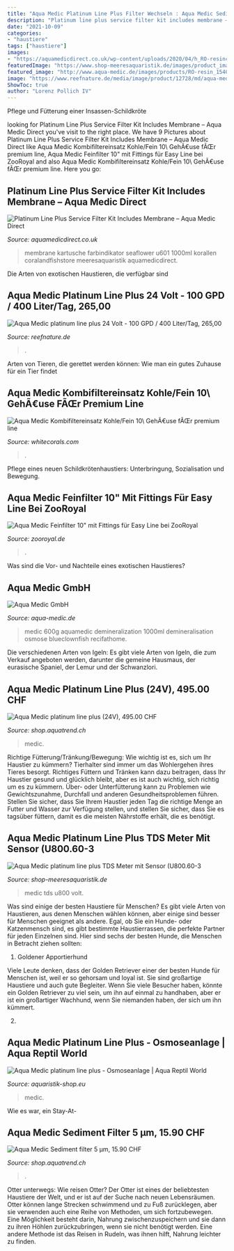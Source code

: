 ```yaml
---
title: "Aqua Medic Platinum Line Plus Filter Wechseln : Aqua Medic Sediment Filter 5 µm, 15.90 Chf"
description: "Platinum line plus service filter kit includes membrane – aqua medic direct"
date: "2021-10-09"
categories:
- "haustiere"
tags: ["haustiere"]
images:
- "https://aquamedicdirect.co.uk/wp-content/uploads/2020/04/h_RO-resincartridge_15716630011.png"
featuredImage: "https://www.shop-meeresaquaristik.de/images/product_images/popup_images/12183_0.jpg"
featured_image: "http://www.aqua-medic.de/images/products/RO-resin_15409046161_448x448.png"
image: "https://www.reefnature.de/media/image/product/12728/md/aqua-medic-platinum-line-plus-24-volt-100-gpd-400-liter-tag.jpg"
ShowToc: true
author: "Lorenz Pollich IV"
---
```



Pflege und Fütterung einer Insassen-Schildkröte

	

		
looking for Platinum Line Plus Service Filter Kit Includes Membrane – Aqua Medic Direct you've visit to the right place. We have 9 Pictures about Platinum Line Plus Service Filter Kit Includes Membrane – Aqua Medic Direct like Aqua Medic Kombifiltereinsatz Kohle/Fein 10\ GehÃ€use fÃŒr premium line, Aqua Medic Feinfilter 10&quot; mit Fittings für Easy Line bei ZooRoyal and also Aqua Medic Kombifiltereinsatz Kohle/Fein 10\ GehÃ€use fÃŒr premium line. Here you go:
		
    
## Platinum Line Plus Service Filter Kit Includes Membrane – Aqua Medic Direct

<img loading=lazy src="https://aquamedicdirect.co.uk/wp-content/uploads/2020/04/h_RO-resincartridge_15716630011.png" onerror="this.onerror=null;this.src='https://tse2.mm.bing.net/th?id=OIP.o4PFpkO2R1qFxlnp5BfeEwHaKZ&amp;pid=15.1';" alt="Platinum Line Plus Service Filter Kit Includes Membrane – Aqua Medic Direct">

_Source: aquamedicdirect.co.uk_

>membrane kartusche farbindikator seaflower u601 1000ml korallen coralandfishstore meeresaquaristik aquamedicdirect. 

	

Die Arten von exotischen Haustieren, die verfügbar sind

    
## Aqua Medic Platinum Line Plus 24 Volt - 100 GPD / 400 Liter/Tag, 265,00

<img loading=lazy src="https://www.reefnature.de/media/image/product/12728/md/aqua-medic-platinum-line-plus-24-volt-100-gpd-400-liter-tag.jpg" onerror="this.onerror=null;this.src='https://tse3.mm.bing.net/th?id=OIP.aQrY26YK3PAEEnZp0J3I0gAAAA&amp;pid=15.1';" alt="Aqua Medic platinum line plus 24 Volt - 100 GPD / 400 Liter/Tag, 265,00">

_Source: reefnature.de_

>. 

	

Arten von Tieren, die gerettet werden können: Wie man ein gutes Zuhause für ein Tier findet

    
## Aqua Medic Kombifiltereinsatz Kohle/Fein 10\ GehÃ€use FÃŒr Premium Line

<img loading=lazy src="https://www.whitecorals.com/media/images/ewevelationsinfo/2Aqua_Medic_Kombifiltereinsatz.jpg" onerror="this.onerror=null;this.src='https://tse1.mm.bing.net/th?id=OIP.OAFuwe-pmqGtP-pWhgVLmAAAAA&amp;pid=15.1';" alt="Aqua Medic Kombifiltereinsatz Kohle/Fein 10\ GehÃ€use fÃŒr premium line">

_Source: whitecorals.com_

>. 

	

Pflege eines neuen Schildkrötenhaustiers: Unterbringung, Sozialisation und Bewegung.

    
## Aqua Medic Feinfilter 10&quot; Mit Fittings Für Easy Line Bei ZooRoyal

<img loading=lazy src="https://images2.zooroyal.net/media/thumbnail/5e6099f7b80c/aqua-medic-feinfilter-10-mit-fittings-fuer-easy-line5b34bc9b1f594_720x600.jpg" onerror="this.onerror=null;this.src='https://tse4.mm.bing.net/th?id=OIP.rKSWZKCOfpJPxXiWVM3pMQHaHa&amp;pid=15.1';" alt="Aqua Medic Feinfilter 10&quot; mit Fittings für Easy Line bei ZooRoyal">

_Source: zooroyal.de_

>. 

	

Was sind die Vor- und Nachteile eines exotischen Haustieres?

    
## Aqua Medic GmbH

<img loading=lazy src="http://www.aqua-medic.de/images/products/RO-resin_15409046161_448x448.png" onerror="this.onerror=null;this.src='https://tse1.mm.bing.net/th?id=OIP.nrebUZnWSNywd8M0PFUKzQAAAA&amp;pid=15.1';" alt="Aqua Medic GmbH">

_Source: aqua-medic.de_

>medic 600g aquamedic demineralization 1000ml demineralisation osmose blueclownfish recifathome. 

	

Die verschiedenen Arten von Igeln: Es gibt viele Arten von Igeln, die zum Verkauf angeboten werden, darunter die gemeine Hausmaus, der eurasische Spaniel, der Lemur und der Schwanzlori.

    
## Aqua Medic Platinum Line Plus (24V), 495.00 CHF

<img loading=lazy src="https://shop.aquatrend.ch/media/image/product/25036/lg/aqua-medic-platinum-line-plus-24v~3.jpg" onerror="this.onerror=null;this.src='https://tse2.mm.bing.net/th?id=OIP.HeK_w3YI-ptyrqfPsSV8JAHaHa&amp;pid=15.1';" alt="Aqua Medic platinum line plus (24V), 495.00 CHF">

_Source: shop.aquatrend.ch_

>medic. 

	

Richtige Fütterung/Tränkung/Bewegung: Wie wichtig ist es, sich um Ihr Haustier zu kümmern?
Tierhalter sind immer um das Wohlergehen ihres Tieres besorgt. Richtiges Füttern und Tränken kann dazu beitragen, dass Ihr Haustier gesund und glücklich bleibt, aber es ist auch wichtig, sich richtig um es zu kümmern. Über- oder Unterfütterung kann zu Problemen wie Gewichtszunahme, Durchfall und anderen Gesundheitsproblemen führen. Stellen Sie sicher, dass Sie Ihrem Haustier jeden Tag die richtige Menge an Futter und Wasser zur Verfügung stellen, und stellen Sie sicher, dass Sie es tagsüber füttern, damit es die meisten Nährstoffe erhält, die es benötigt.

    
## Aqua Medic Platinum Line Plus TDS Meter Mit Sensor (U800.60-3

<img loading=lazy src="https://www.shop-meeresaquaristik.de/images/product_images/popup_images/12183_0.jpg" onerror="this.onerror=null;this.src='https://tse4.mm.bing.net/th?id=OIP.iqzvnOzo0k57fq6evANqwwHaHa&amp;pid=15.1';" alt="Aqua Medic platinum line plus TDS Meter mit Sensor (U800.60-3">

_Source: shop-meeresaquaristik.de_

>medic tds u800 volt. 

	

Was sind einige der besten Haustiere für Menschen?
Es gibt viele Arten von Haustieren, aus denen Menschen wählen können, aber einige sind besser für Menschen geeignet als andere. Egal, ob Sie ein Hunde- oder Katzenmensch sind, es gibt bestimmte Haustierrassen, die perfekte Partner für jeden Einzelnen sind. Hier sind sechs der besten Hunde, die Menschen in Betracht ziehen sollten:
1. Goldener Apportierhund

Viele Leute denken, dass der Golden Retriever einer der besten Hunde für Menschen ist, weil er so gehorsam und loyal ist. Sie sind großartige Haustiere und auch gute Begleiter. Wenn Sie viele Besucher haben, könnte ein Golden Retriever zu viel sein, um ihn auf einmal zu handhaben, aber er ist ein großartiger Wachhund, wenn Sie niemanden haben, der sich um ihn kümmert.

2.

    
## Aqua Medic Platinum Line Plus - Osmoseanlage | Aqua Reptil World

<img loading=lazy src="https://aquaristik-shop.eu/media/image/02/13/c1/aqua-medic-platinum-line-plus-12525-323orn2iSmqJGOzL_600x600.jpg" onerror="this.onerror=null;this.src='https://tse2.mm.bing.net/th?id=OIP.7g3MO9xyD_yuwuP4SAa6lQHaHa&amp;pid=15.1';" alt="Aqua Medic platinum line plus - Osmoseanlage | Aqua Reptil World">

_Source: aquaristik-shop.eu_

>medic. 

	

Wie es war, ein Stay-At-

    
## Aqua Medic Sediment Filter 5 µm, 15.90 CHF

<img loading=lazy src="https://shop.aquatrend.ch/bilder/produkte/gross/Aqua-Medic-Sediment-filter-5-lm.jpg" onerror="this.onerror=null;this.src='https://tse1.mm.bing.net/th?id=OIP.LrNXz43_FcU4MXrL3iBRFQHaHa&amp;pid=15.1';" alt="Aqua Medic Sediment filter 5 µm, 15.90 CHF">

_Source: shop.aquatrend.ch_

>. 

	

Otter unterwegs: Wie reisen Otter?
Der Otter ist eines der beliebtesten Haustiere der Welt, und er ist auf der Suche nach neuen Lebensräumen. Otter können lange Strecken schwimmend und zu Fuß zurücklegen, aber sie verwenden auch eine Reihe von Methoden, um sich fortzubewegen. Eine Möglichkeit besteht darin, Nahrung zwischenzuspeichern und sie dann zu ihren Höhlen zurückzubringen, wenn sie nicht benötigt werden. Eine andere Methode ist das Reisen in Rudeln, was ihnen hilft, Nahrung leichter zu finden.

